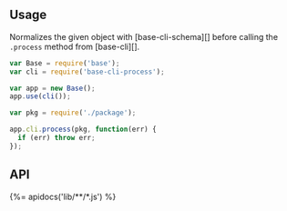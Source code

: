 ## Usage

Normalizes the given object with [base-cli-schema][] before calling the `.process` method from [base-cli][].

```js
var Base = require('base');
var cli = require('base-cli-process');

var app = new Base();
app.use(cli());

var pkg = require('./package');

app.cli.process(pkg, function(err) {
  if (err) throw err;
});
```

## API
{%= apidocs('lib/**/*.js') %}